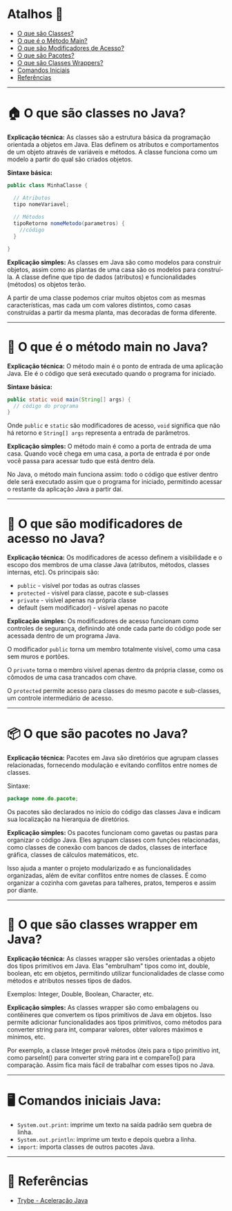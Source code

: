 # Atalhos 💨

- [O que são Classes?](#-o-que-são-classes-no-java)
- [O que é o Método Main?](#-o-que-é-o-método-main-no-java)
- [O que são Modificadores de Acesso?](#-o-que-são-modificadores-de-acesso-no-java)
- [O que são Pacotes?](#-o-que-são-pacotes-no-java)
- [O que são Classes Wrappers?](#-o-que-são-classes-wrapper-em-java)
- [Comandos Iniciais](#️-comandos-iniciais-java)
- [Referências](#-referências)

---

# 🏠 O que são classes no Java?

**Explicação técnica:** As classes são a estrutura básica da programação orientada a objetos em Java. Elas definem
os atributos e comportamentos de um objeto através de variáveis e métodos. A classe funciona como um modelo a partir
do qual são criados objetos.

**Sintaxe básica:**

```java
public class MinhaClasse {

  // Atributos
  tipo nomeVariavel; 
  
  // Métodos
  tipoRetorno nomeMetodo(parametros) {
    //código
  }

}
```

**Explicação simples:** As classes em Java são como modelos para construir objetos, assim como as plantas de uma
casa são os modelos para construí-la. A classe define que tipo de dados (atributos) e funcionalidades (métodos)
os objetos terão.

A partir de uma classe podemos criar muitos objetos com as mesmas características, mas cada um com valores
distintos, como casas construídas a partir da mesma planta, mas decoradas de forma diferente.

---

# 🚪 O que é o método main no Java?

**Explicação técnica:** O método main é o ponto de entrada de uma aplicação Java. Ele é o código que será
executado quando o programa for iniciado.

**Sintaxe básica:**

```java
public static void main(String[] args) {
  // código do programa
}
```

Onde `public` e `static` são modificadores de acesso, `void` significa que não há retorno e `String[] args` representa
a entrada de parâmetros. 

**Explicação simples:** O método main é como a porta de entrada de uma casa. Quando você chega em uma casa, a porta
de entrada é por onde você passa para acessar tudo que está dentro dela.

No Java, o método main funciona assim: todo o código que estiver dentro dele será executado assim que o programa
for iniciado, permitindo acessar o restante da aplicação Java a partir daí.

---

# 🔐 O que são modificadores de acesso no Java?

**Explicação técnica:** Os modificadores de acesso definem a visibilidade e o escopo dos membros de
uma classe Java (atributos, métodos, classes internas, etc). Os principais são:

- `public` - visível por todas as outras classes
- `protected` - visível para classe, pacote e sub-classes  
- `private` - visível apenas na própria classe
- default (sem modificador) - visível apenas no pacote

**Explicação simples:** Os modificadores de acesso funcionam como controles de segurança, definindo até
onde cada parte do código pode ser acessada dentro de um programa Java.

O modificador `public` torna um membro totalmente visível, como uma casa sem muros e portões.

O `private` torna o membro visível apenas dentro da própria classe, como os cômodos de uma casa trancados com chave.

O `protected` permite acesso para classes do mesmo pacote e sub-classes, um controle intermediário de acesso.

---

# 📦 O que são pacotes no Java? 

**Explicação técnica:** Pacotes em Java são diretórios que agrupam classes relacionadas, fornecendo modulação
e evitando conflitos entre nomes de classes.

Sintaxe: 

```java
package nome.do.pacote; 
```

Os pacotes são declarados no início do código das classes Java e indicam sua localização na hierarquia de diretórios.

**Explicação simples:** Os pacotes funcionam como gavetas ou pastas para organizar o código Java. Eles
agrupam classes com funções relacionadas, como classes de conexão com bancos de dados, classes de interface gráfica,
classes de cálculos matemáticos, etc.

Isso ajuda a manter o projeto modularizado e as funcionalidades organizadas, além de evitar conflitos entre
nomes de classes. É como organizar a cozinha com gavetas para talheres, pratos, temperos e assim por diante.

---

# 🎁 O que são classes wrapper em Java?

**Explicação técnica:** As classes wrapper são versões orientadas a objeto dos tipos primitivos em Java. Elas
"embrulham" tipos como int, double, boolean, etc em objetos, permitindo utilizar funcionalidades de classe como
métodos e atributos nesses tipos de dados.

Exemplos: Integer, Double, Boolean, Character, etc.

**Explicação simples:** As classes wrapper são como embalagens ou contêineres que convertem os tipos primitivos
de Java em objetos. Isso permite adicionar funcionalidades aos tipos primitivos, como métodos para converter string
para int, comparar valores, obter valores máximos e mínimos, etc.

Por exemplo, a classe Integer provê métodos úteis para o tipo primitivo int, como parseInt() para converter
string para int e compareTo() para comparação. Assim fica mais fácil de trabalhar com esses tipos no Java.

---

# 🖥️ Comandos iniciais Java:

- `System.out.print`: imprime um texto na saída padrão sem quebra de linha.
- `System.out.println`: imprime um texto e depois quebra a linha.  
- `import`: importa classes de outros pacotes Java.

---

# 🔗 Referências

- [Trybe - Aceleração Java](https://betrybe.com/)
